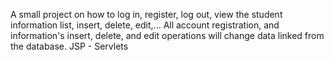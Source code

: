 A small project on how to log in, register, log out, view the student information list, insert, delete, edit,...
All account registration, and information's insert, delete, and edit operations will change data linked from the database.
JSP - Servlets
